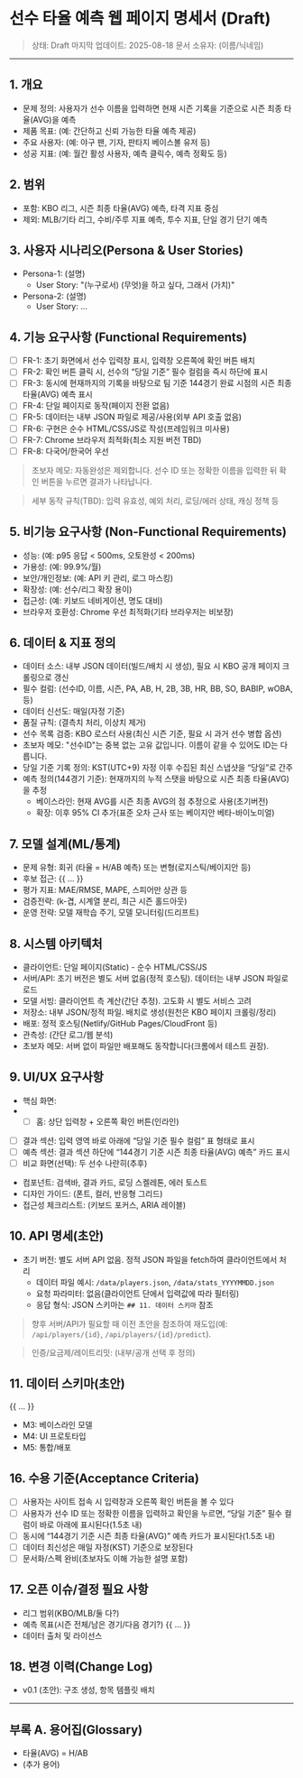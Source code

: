 # 선수 타율 예측 웹 페이지 명세서 (Draft)

> 상태: Draft
> 마지막 업데이트: 2025-08-18
> 문서 소유자: (이름/닉네임)

---

## 1. 개요

- 문제 정의: 사용자가 선수 이름을 입력하면 현재 시즌 기록을 기준으로 시즌 최종 타율(AVG)을 예측
- 제품 목표: (예: 간단하고 신뢰 가능한 타율 예측 제공)
- 주요 사용자: (예: 야구 팬, 기자, 판타지 베이스볼 유저 등)
- 성공 지표: (예: 월간 활성 사용자, 예측 클릭수, 예측 정확도 등)

## 2. 범위

- 포함: KBO 리그, 시즌 최종 타율(AVG) 예측, 타격 지표 중심
- 제외: MLB/기타 리그, 수비/주루 지표 예측, 투수 지표, 단일 경기 단기 예측

## 3. 사용자 시나리오(Persona & User Stories)

- Persona-1: (설명)
  - User Story: "(누구로서) (무엇)을 하고 싶다, 그래서 (가치)"
- Persona-2: (설명)
  - User Story: ...

## 4. 기능 요구사항 (Functional Requirements)

- [ ] FR-1: 초기 화면에서 선수 입력창 표시, 입력창 오른쪽에 확인 버튼 배치
- [ ] FR-2: 확인 버튼 클릭 시, 선수의 “당일 기준” 필수 컬럼을 즉시 하단에 표시
- [ ] FR-3: 동시에 현재까지의 기록을 바탕으로 팀 기준 144경기 완료 시점의 시즌 최종 타율(AVG) 예측 표시
- [ ] FR-4: 단일 페이지로 동작(페이지 전환 없음)
- [ ] FR-5: 데이터는 내부 JSON 파일로 제공/사용(외부 API 호출 없음)
- [ ] FR-6: 구현은 순수 HTML/CSS/JS로 작성(프레임워크 미사용)
- [ ] FR-7: Chrome 브라우저 최적화(최소 지원 버전 TBD)
- [ ] FR-8: 다국어/한국어 우선
> 초보자 메모: 자동완성은 제외합니다. 선수 ID 또는 정확한 이름을 입력한 뒤 확인 버튼을 누르면 결과가 나타납니다.

> 세부 동작 규칙(TBD): 입력 유효성, 예외 처리, 로딩/에러 상태, 캐싱 정책 등

## 5. 비기능 요구사항 (Non-Functional Requirements)

- 성능: (예: p95 응답 < 500ms, 오토완성 < 200ms)
- 가용성: (예: 99.9%/월)
- 보안/개인정보: (예: API 키 관리, 로그 마스킹)
- 확장성: (예: 선수/리그 확장 용이)
- 접근성: (예: 키보드 네비게이션, 명도 대비)
- 브라우저 호환성: Chrome 우선 최적화(기타 브라우저는 비보장)

## 6. 데이터 & 지표 정의

- 데이터 소스: 내부 JSON 데이터(빌드/배치 시 생성), 필요 시 KBO 공개 페이지 크롤링으로 갱신
- 필수 컬럼: (선수ID, 이름, 시즌, PA, AB, H, 2B, 3B, HR, BB, SO, BABIP, wOBA, 등)
- 데이터 신선도: 매일(자정 기준)
- 품질 규칙: (결측치 처리, 이상치 제거)
 - 선수 목록 검증: KBO 로스터 사용(최신 시즌 기준, 필요 시 과거 선수 병합 옵션)
 - 초보자 메모: "선수ID"는 중복 없는 고유 값입니다. 이름이 같을 수 있어도 ID는 다릅니다.
- 당일 기준 기록 정의: KST(UTC+9) 자정 이후 수집된 최신 스냅샷을 “당일”로 간주
- 예측 정의(144경기 기준): 현재까지의 누적 스탯을 바탕으로 시즌 최종 타율(AVG)을 추정
  - 베이스라인: 현재 AVG를 시즌 최종 AVG의 점 추정으로 사용(초기버전)
  - 확장: 이후 95% CI 추가(표준 오차 근사 또는 베이지안 베타-바이노미얼)

## 7. 모델 설계(ML/통계)

- 문제 유형: 회귀 (타율 = H/AB 예측) 또는 변형(로지스틱/베이지안 등)
- 후보 접근:
{{ ... }}
- 평가 지표: MAE/RMSE, MAPE, 스피어만 상관 등
- 검증전략: (k-겹, 시계열 분리, 최근 시즌 홀드아웃)
- 운영 전략: 모델 재학습 주기, 모델 모니터링(드리프트)

## 8. 시스템 아키텍처

- 클라이언트: 단일 페이지(Static) - 순수 HTML/CSS/JS
- 서버/API: 초기 버전은 별도 서버 없음(정적 호스팅). 데이터는 내부 JSON 파일로 로드
- 모델 서빙: 클라이언트 측 계산(간단 추정). 고도화 시 별도 서비스 고려
- 저장소: 내부 JSON/정적 파일. 배치로 생성(원천은 KBO 페이지 크롤링/정리)
- 배포: 정적 호스팅(Netlify/GitHub Pages/CloudFront 등)
- 관측성: (간단 로그/웹 분석)
 - 초보자 메모: 서버 없이 파일만 배포해도 동작합니다(크롬에서 테스트 권장).

## 9. UI/UX 요구사항

- 핵심 화면:
-  - [ ] 홈: 상단 입력창 + 오른쪽 확인 버튼(인라인)
  - [ ] 결과 섹션: 입력 영역 바로 아래에 “당일 기준 필수 컬럼” 표 형태로 표시
  - [ ] 예측 섹션: 결과 섹션 하단에 “144경기 기준 시즌 최종 타율(AVG) 예측” 카드 표시
  - [ ] 비교 화면(선택): 두 선수 나란히(추후)
- 컴포넌트: 검색바, 결과 카드, 로딩 스켈레톤, 에러 토스트
- 디자인 가이드: (폰트, 컬러, 반응형 그리드)
- 접근성 체크리스트: (키보드 포커스, ARIA 레이블)

## 10. API 명세(초안)

- 초기 버전: 별도 서버 API 없음. 정적 JSON 파일을 fetch하여 클라이언트에서 처리
  - 데이터 파일 예시: `/data/players.json`, `/data/stats_YYYYMMDD.json`
  - 요청 파라미터: 없음(클라이언트 단에서 입력값에 따라 필터링)
  - 응답 형식: JSON 스키마는 `## 11. 데이터 스키마` 참조
> 향후 서버/API가 필요할 때 이전 초안을 참조하여 재도입(예: `/api/players/{id}`, `/api/players/{id}/predict`).

> 인증/요금제/레이트리밋: (내부/공개 선택 후 정의)

## 11. 데이터 스키마(초안)

{{ ... }}
- M3: 베이스라인 모델
- M4: UI 프로토타입
- M5: 통합/배포

## 16. 수용 기준(Acceptance Criteria)

- [ ] 사용자는 사이트 접속 시 입력창과 오른쪽 확인 버튼을 볼 수 있다
- [ ] 사용자가 선수 ID 또는 정확한 이름을 입력하고 확인을 누르면, “당일 기준” 필수 컬럼이 바로 아래에 표시된다(1.5초 내)
- [ ] 동시에 “144경기 기준 시즌 최종 타율(AVG)” 예측 카드가 표시된다(1.5초 내)
- [ ] 데이터 최신성은 매일 자정(KST) 기준으로 보장된다
- [ ] 문서화/스펙 완비(초보자도 이해 가능한 설명 포함)

## 17. 오픈 이슈/결정 필요 사항

- 리그 범위(KBO/MLB/둘 다?)
- 예측 목표(시즌 전체/남은 경기/다음 경기?)
{{ ... }}
- 데이터 출처 및 라이선스

## 18. 변경 이력(Change Log)

- v0.1 (초안): 구조 생성, 항목 템플릿 배치

---

## 부록 A. 용어집(Glossary)

- 타율(AVG) = H/AB
- (추가 용어)
